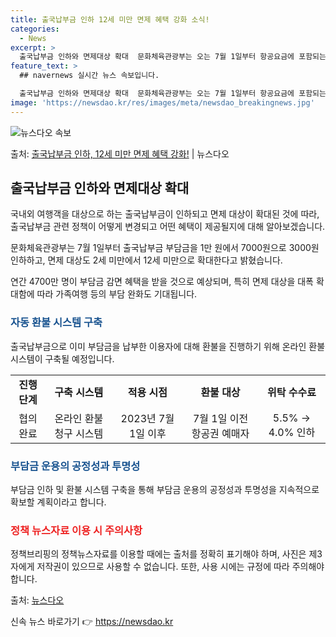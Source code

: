 ```yaml
---
title: 출국납부금 인하 12세 미만 면제 혜택 강화 소식!
categories:
  - News
excerpt: >
  출국납부금 인하와 면제대상 확대  문화체육관광부는 오는 7월 1일부터 항공요금에 포함되는 출국납부금 부담금을…
feature_text: >
  ## navernews 실시간 뉴스 속보입니다.

  출국납부금 인하와 면제대상 확대  문화체육관광부는 오는 7월 1일부터 항공요금에 포함되는 출국납부금 부담금을…
image: 'https://newsdao.kr/res/images/meta/newsdao_breakingnews.jpg'
---
```


![뉴스다오 속보](https://newsdao.kr/res/images/meta/newsdao_breakingnews.jpg)

<p>출처: <a href="https://newsdao.kr/4509" rel="dofollow">출국납부금 인하, 12세 미만 면제 혜택 강화!</a> | 뉴스다오</p>

<h2 data-ke-size="size26">출국납부금 인하와 면제대상 확대</h2>
국내외 여행객을 대상으로 하는 출국납부금이 인하되고 면제 대상이 확대된 것에 따라, 출국납부금 관련 정책이 어떻게 변경되고 어떤 혜택이 제공될지에 대해 알아보겠습니다.

<p data-ke-size="size16">문화체육관광부는 7월 1일부터 출국납부금 부담금을 1만 원에서 7000원으로 3000원 인하하고, 면제 대상도 2세 미만에서 12세 미만으로 확대한다고 밝혔습니다.</p>

<p data-ke-size="size16">연간 4700만 명이 부담금 감면 혜택을 받을 것으로 예상되며, 특히 면제 대상을 대폭 확대함에 따라 가족여행 등의 부담 완화도 기대됩니다.</p>

<h3><b><span style="color: #1a5490;">자동 환불 시스템 구축</span></b></h3>
출국납부금으로 이미 부담금을 납부한 이용자에 대해 환불을 진행하기 위해 온라인 환불 시스템이 구축될 예정입니다.

<table>
	<tr>
		<td style="text-align: center; height: 17px;"><b>진행 단계</b></td>
		<td style="text-align: center; height: 17px;"><b>구축 시스템</b></td>
		<td style="text-align: center; height: 17px;"><b>적용 시점</b></td>
		<td style="text-align: center; height: 17px;"><b>환불 대상</b></td>
		<td style="text-align: center; height: 17px;"><b>위탁 수수료</b></td>
	</tr>
	<tr>
		<td style="text-align: center; height: 17px;">협의 완료</td>
		<td style="text-align: center; height: 17px;">온라인 환불 청구 시스템</td>
		<td style="text-align: center; height: 17px;">2023년 7월 1일 이후</td>
		<td style="text-align: center; height: 17px;">7월 1일 이전 항공권 예매자</td>
		<td style="text-align: center; height: 17px;">5.5% → 4.0% 인하</td>
	</tr>
</table>

<h3><b><span style="color: #1a5490;">부담금 운용의 공정성과 투명성</span></b></h3>
부담금 인하 및 환불 시스템 구축을 통해 부담금 운용의 공정성과 투명성을 지속적으로 확보할 계획이라고 합니다.

<h3><b><span style="color: #ee2323;">정책 뉴스자료 이용 시 주의사항</span></b></h3>
정책브리핑의 정책뉴스자료를 이용할 때에는 출처를 정확히 표기해야 하며, 사진은 제3자에게 저작권이 있으므로 사용할 수 없습니다. 또한, 사용 시에는 규정에 따라 주의해야 합니다.

출처: <a href="https://newsdao.kr/4509">뉴스다오</a> 

신속 뉴스 바로가기 👉 <a href="https://newsdao.kr" rel="dofollow">https://newsdao.kr</a>


